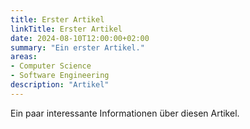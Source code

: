 ```yaml
---
title: Erster Artikel
linkTitle: Erster Artikel
date: 2024-08-10T12:00:00+02:00
summary: "Ein erster Artikel."
areas:
- Computer Science
- Software Engineering
description: "Artikel"
---
```


Ein paar interessante Informationen über diesen Artikel.